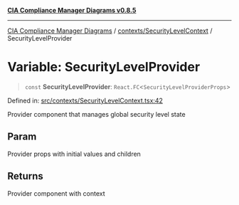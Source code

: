 [**CIA Compliance Manager Diagrams v0.8.5**](../../../README.md)

***

[CIA Compliance Manager Diagrams](../../../modules.md) / [contexts/SecurityLevelContext](../README.md) / SecurityLevelProvider

# Variable: SecurityLevelProvider

> `const` **SecurityLevelProvider**: `React.FC`\<`SecurityLevelProviderProps`\>

Defined in: [src/contexts/SecurityLevelContext.tsx:42](https://github.com/Hack23/cia-compliance-manager/blob/3ae0301247f765ba03c8c0fe645db4718bb8af76/src/contexts/SecurityLevelContext.tsx#L42)

Provider component that manages global security level state

## Param

Provider props with initial values and children

## Returns

Provider component with context

